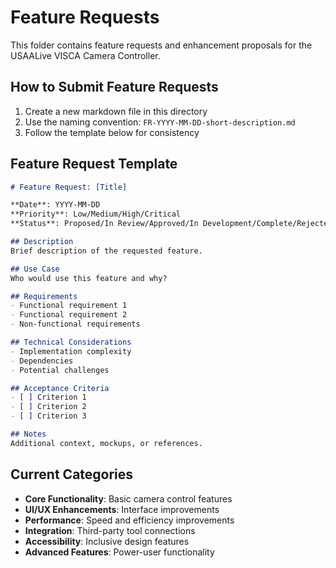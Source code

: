 # Feature Requests

This folder contains feature requests and enhancement proposals for the USAALive VISCA Camera Controller.

## How to Submit Feature Requests

1. Create a new markdown file in this directory
2. Use the naming convention: `FR-YYYY-MM-DD-short-description.md`
3. Follow the template below for consistency

## Feature Request Template

```markdown
# Feature Request: [Title]

**Date**: YYYY-MM-DD
**Priority**: Low/Medium/High/Critical
**Status**: Proposed/In Review/Approved/In Development/Complete/Rejected

## Description
Brief description of the requested feature.

## Use Case
Who would use this feature and why?

## Requirements
- Functional requirement 1
- Functional requirement 2
- Non-functional requirements

## Technical Considerations
- Implementation complexity
- Dependencies
- Potential challenges

## Acceptance Criteria
- [ ] Criterion 1
- [ ] Criterion 2
- [ ] Criterion 3

## Notes
Additional context, mockups, or references.
```

## Current Categories
- **Core Functionality**: Basic camera control features
- **UI/UX Enhancements**: Interface improvements
- **Performance**: Speed and efficiency improvements
- **Integration**: Third-party tool connections
- **Accessibility**: Inclusive design features
- **Advanced Features**: Power-user functionality